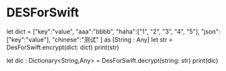 # DESForSwift
let dict = ["key":"value",
            "aaa":"bbbb",
            "haha":["1",
                    "2",
                    "3",
                    "4",
                    "5"],
            "json":["key":"value"],
            "chinese":"测试"
            ] as [String : Any]
let str = DesForSwift.encrypt(dict: dict)
print(str)
        
let dic : Dictionary<String,Any> = DesForSwift.decrypt(string: str)
print(dic)

